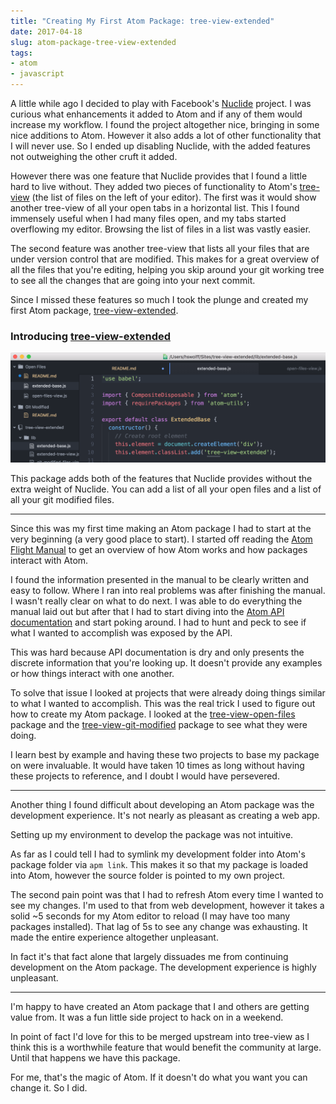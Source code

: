 ```yaml
---
title: "Creating My First Atom Package: tree-view-extended"
date: 2017-04-18
slug: atom-package-tree-view-extended
tags:
- atom
- javascript
---
```


A little while ago I decided to play with Facebook's [Nuclide](https://nuclide.io/) project. I was curious what enhancements it added to Atom and if any of them would increase my workflow. I found the project altogether nice, bringing in some nice additions to Atom. However it also adds a lot of other functionality that I will never use. So I ended up disabling Nuclide, with the added features not outweighing the other cruft it added.

However there was one feature that Nuclide provides that I found a little hard to live without. They added two pieces of functionality to Atom's [tree-view](https://github.com/atom/tree-view) (the list of files on the left of your editor). The first was it would show another tree-view of all your open tabs in a horizontal list. This I found immensely useful when I had many files open, and my tabs started overflowing my editor. Browsing the list of files in a list was vastly easier.

The second feature was another tree-view that lists all your files that are under version control that are modified. This makes for a great overview of all the files that you're editing, helping you skip around your git working tree to see all the changes that are going into your next commit.

Since I missed these features so much I took the plunge and created my first Atom package, [tree-view-extended](https://atom.io/packages/tree-view-extended).

### Introducing [tree-view-extended](https://atom.io/packages/tree-view-extended)

[![](/images/posts/2017/tree-view-extended.png)](https://atom.io/packages/tree-view-extended)

This package adds both of the features that Nuclide provides without the extra weight of Nuclide. You can add a list of all your open files and a list of all your git modified files.

---

Since this was my first time making an Atom package I had to start at the very beginning (a very good place to start). I started off reading the [Atom Flight Manual](http://flight-manual.atom.io/) to get an overview of how Atom works and how packages interact with Atom.

I found the information presented in the manual to be clearly written and easy to follow. Where I ran into real problems was after finishing the manual. I wasn't really clear on what to do next. I was able to do everything the manual laid out but after that I had to start diving into the [Atom API documentation](https://atom.io/docs/api/AtomEnvironment) and start poking around. I had to hunt and peck to see if what I wanted to accomplish was exposed by the API.

This was hard because API documentation is dry and only presents the discrete information that you're looking up. It doesn't provide any examples or how things interact with one another.

To solve that issue I looked at projects that were already doing things similar to what I wanted to accomplish. This was the real trick I used to figure out how to create my Atom package. I looked at the [tree-view-open-files](https://github.com/postcasio/tree-view-open-files) package and the [tree-view-git-modified](https://github.com/rjaviervega/tree-view-git-modified) package to see what they were doing.

I learn best by example and having these two projects to base my package on were invaluable. It would have taken 10 times as long without having these projects to reference, and I doubt I would have persevered.

---

Another thing I found difficult about developing an Atom package was the development experience. It's not nearly as pleasant as creating a web app.

Setting up my environment to develop the package was not intuitive.

As far as I could tell I had to symlink my development folder into Atom's package folder via `apm link`. This makes it so that my package is loaded into Atom, however the source folder is pointed to my own project.

The second pain point was that I had to refresh Atom every time I wanted to see my changes. I'm used to that from web development, however it takes a solid ~5 seconds for my Atom editor to reload (I may have too many packages installed). That lag of 5s to see any change was exhausting. It made the entire experience altogether unpleasant.

In fact it's that fact alone that largely dissuades me from continuing development on the Atom package. The development experience is highly unpleasant.

---

I'm happy to have created an Atom package that I and others are getting value from. It was a fun little side project to hack on in a weekend.

In point of fact I'd love for this to be merged upstream into tree-view as I think this is a worthwhile feature that would benefit the community at large. Until that happens we have this package.

For me, that's the magic of Atom. If it doesn't do what you want you can change it. So I did.